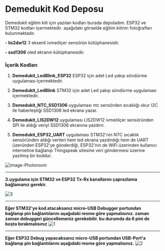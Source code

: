 # Demedukit Kod Deposu
Demedukit eğitim kiti için yazılan kodları burada depoladım. ESP32 ve STM32 kodları içermektedir. aşağıdaki görselde eğitim kitinin fotoğrafları bulunmaktadır.

**- lis2dw12** 3 eksenli ivmeölçer sensörün kütüphanesidir.

**- ssd1306** oled ekranın kütüphanesidir.

### İçerik Kodları

1. **Demedukit_LedBlink_ESP32** ESP32 için adet Led yakıp söndürme uygulaması içermektedir.

1. **Demedukit_LedBlink** STM32 için adet Led yakıp söndürme uygulaması içermektedir.

1. **Demedukit_NTC_SSD1306** uygulaması ntc sensörden sıcaklığı okur I2C ile haberleştiği SSD1306 led ekrana yazar.

1. **Demedukit_LIS2DW12** uygulaması LIS2DW12 ivmeölçer sensöründen SPI ile aldığı veriyi SSD1306 ekranına yazdırır.

1. **Demedukit_ESP32_UART** uygulaması STM32'nin NTC sıcaklık sensöründen aldığı verileri hem led ekrana yazdırdığı hem de UART üzeründen ESP32'ye gönderdiği, ESP32'nin de WiFi üzerinden kullanıcı internetine bağlanıp Thingspeak sitesine veri göndermesi üzerine yazılmış bir koddur.

![image-Photoroom](https://github.com/spacemonochrome/demedukit_kod_arsiv/assets/52783312/caf58be4-9b95-47e0-9cd9-09ac88776e47)

------------
 **3.uygulama için STM32 ve ESP32 Tx-Rx kanallarını çaprazlama bağlamanız gerekir.**

![3](https://github.com/spacemonochrome/demedukit_kod_arsiv/assets/52783312/337c5501-6ed3-4772-8266-7281519b6ca0)


------------

 **Eğer STM32'ye kod atacaksanız micro-USB Debugger portundan bağlanıp pin bağlantılarını aşağıdaki resme göre yapmalısınız. zaman zaman debuggeri güncellemeniz gerekebilir. bu durumda da 6 pini de boşta bırakmalısınız**
![1](https://github.com/spacemonochrome/demedukit_kod_arsiv/assets/52783312/a9de8186-686e-4be7-b273-a7377557b9a6)

------------

 **Eğer ESP32 Debug yapacaksanız micro-USB portundan USB-Port'a bağlanıp pin bağlantılarını aşağıdaki resme göre yapmalısınız.**
![2](https://github.com/spacemonochrome/demedukit_kod_arsiv/assets/52783312/9c0481d7-bad6-40c1-bbf9-2ae5dc9a75a0)
